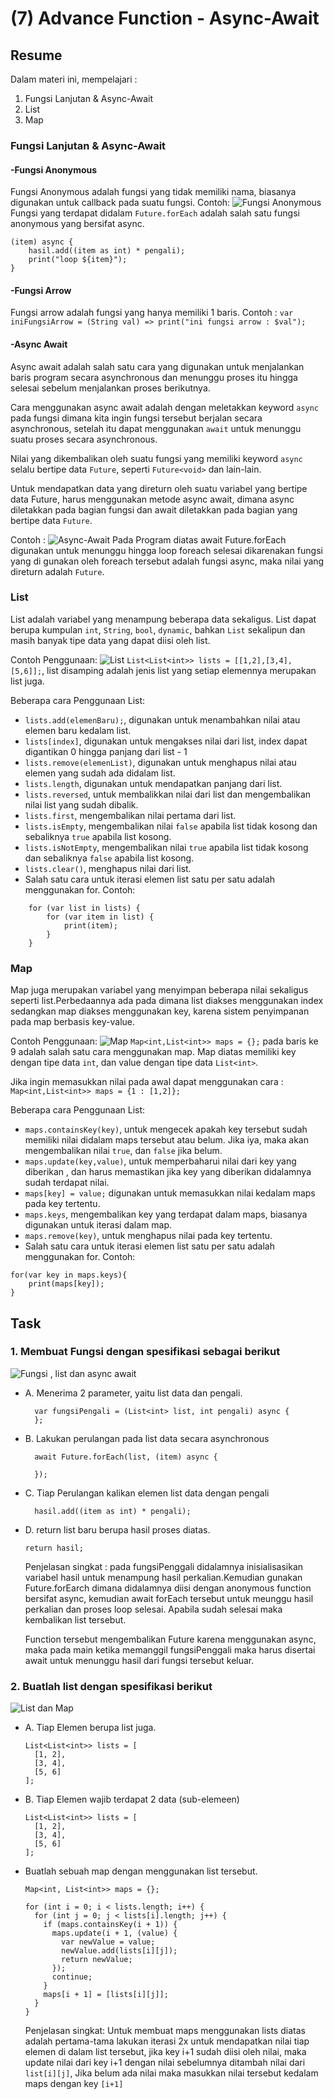 # (7) Advance Function - Async-Await

## Resume

Dalam materi ini, mempelajari :

1. Fungsi Lanjutan & Async-Await
2. List
3. Map

### Fungsi Lanjutan & Async-Await

#### -Fungsi Anonymous

Fungsi Anonymous adalah fungsi yang tidak memiliki nama, biasanya digunakan untuk callback pada suatu fungsi.
Contoh:
![Fungsi Anonymous](screenshots/Soal1.png "Fungsi Anonymous")
Fungsi yang terdapat didalam `Future.forEach` adalah salah satu fungsi anonymous yang bersifat async.

```
(item) async {
    hasil.add((item as int) * pengali);
    print("loop ${item}");
}
```

#### -Fungsi Arrow

Fungsi arrow adalah fungsi yang hanya memiliki 1 baris.
Contoh :
`var iniFungsiArrow = (String val) => print("ini fungsi arrow : $val");`

#### -Async Await

Async await adalah salah satu cara yang digunakan untuk menjalankan baris program secara asynchronous dan menunggu proses itu hingga selesai sebelum menjalankan proses berikutnya.

Cara menggunakan async await adalah dengan meletakkan keyword `async` pada fungsi dimana kita ingin fungsi tersebut berjalan secara asynchronous, setelah itu dapat menggunakan `await` untuk menunggu suatu proses secara asynchronous.

Nilai yang dikembalikan oleh suatu fungsi yang memiliki keyword `async` selalu bertipe data `Future`, seperti `Future<void>` dan lain-lain.

Untuk mendapatkan data yang direturn oleh suatu variabel yang bertipe data Future, harus menggunakan metode async await, dimana async diletakkan pada bagian fungsi dan await diletakkan pada bagian yang bertipe data `Future`.

Contoh :
![Async-Await](screenshots/Soal1.png "Async-Await")
Pada Program diatas await Future.forEach digunakan untuk menunggu hingga loop foreach selesai dikarenakan fungsi yang di gunakan oleh foreach tersebut adalah fungsi async, maka nilai yang direturn adalah `Future`.

### List

List adalah variabel yang menampung beberapa data sekaligus.
List dapat berupa kumpulan `int`, `String`, `bool`, `dynamic`, bahkan `List` sekalipun dan masih banyak tipe data yang dapat diisi oleh list.

Contoh Penggunaan:
![List](screenshots/Soal2.png "List")
`List<List<int>> lists = [[1,2],[3,4],[5,6]];`, list disamping adalah jenis list yang setiap elemennya merupakan list juga.

Beberapa cara Penggunaan List:

- `lists.add(elemenBaru);`, digunakan untuk menambahkan nilai atau elemen baru kedalam list.
- `lists[index]`, digunakan untuk mengakses nilai dari list, index dapat digantikan 0 hingga panjang dari list - 1
- `lists.remove(elemenList)`, digunakan untuk menghapus nilai atau elemen yang sudah ada didalam list.
- `lists.length`, digunakan untuk mendapatkan panjang dari list.
- `lists.reversed`, untuk membalikkan nilai dari list dan mengembalikan nilai list yang sudah dibalik.
- `lists.first`, mengembalikan nilai pertama dari list.
- `lists.isEmpty`, mengembalikan nilai `false` apabila list tidak kosong dan sebaliknya `true` apabila list kosong.
- `lists.isNotEmpty`, mengembalikan nilai `true` apabila list tidak kosong dan sebaliknya `false` apabila list kosong.
- `lists.clear()`, menghapus nilai dari list.
- Salah satu cara untuk iterasi elemen list satu per satu adalah menggunakan for. Contoh:

```
    for (var list in lists) {
        for (var item in list) {
            print(item);
        }
    }
```

### Map

Map juga merupakan variabel yang menyimpan beberapa nilai sekaligus seperti list.Perbedaannya ada pada dimana list diakses menggunakan index sedangkan map diakses menggunakan key, karena sistem penyimpanan pada map berbasis key-value.

Contoh Penggunaan:
![Map](screenshots/Soal2.png "Map")
`Map<int,List<int>> maps = {};` pada baris ke 9 adalah salah satu cara menggunakan map.
Map diatas memiliki key dengan tipe data `int`, dan value dengan tipe data `List<int>`.

Jika ingin memasukkan nilai pada awal dapat menggunakan cara :
`Map<int,List<int>> maps = {1 : [1,2]};`

Beberapa cara Penggunaan List:

- `maps.containsKey(key)`, untuk mengecek apakah key tersebut sudah memiliki nilai didalam maps tersebut atau belum. Jika iya, maka akan mengembalikan nilai `true`, dan `false` jika belum.
- `maps.update(key,value)`, untuk memperbaharui nilai dari key yang diberikan , dan harus memastikan jika key yang diberikan didalamnya sudah terdapat nilai.
- `maps[key] = value;` digunakan untuk memasukkan nilai kedalam maps pada key tertentu.
- `maps.keys`, mengembalikan key yang terdapat dalam maps, biasanya digunakan untuk iterasi dalam map.
- `maps.remove(key)`, untuk menghapus nilai pada key tertentu.
- Salah satu cara untuk iterasi elemen list satu per satu adalah menggunakan for. Contoh:

```
for(var key in maps.keys){
    print(maps[key]);
}
```

## Task

### 1. Membuat Fungsi dengan spesifikasi sebagai berikut

![Fungsi , list dan async await](screenshots/Soal1.png "Fungsi , list dan async await")

- A. Menerima 2 parameter, yaitu list data dan pengali.
  ```
    var fungsiPengali = (List<int> list, int pengali) async {
    };
  ```
- B. Lakukan perulangan pada list data secara asynchronous

  ```
    await Future.forEach(list, (item) async {

    });
  ```

- C. Tiap Perulangan kalikan elemen list data dengan pengali
  ```
    hasil.add((item as int) * pengali);
  ```
- D. return list baru berupa hasil proses diatas.

  ```
  return hasil;
  ```

  Penjelasan singkat :
  pada fungsiPenggali didalamnya inisialisasikan variabel hasil untuk menampung hasil perkalian.Kemudian gunakan Future.forEarch dimana didalamnya diisi dengan anonymous function bersifat async, kemudian await forEach tersebut untuk meunggu hasil perkalian dan proses loop selesai.
  Apabila sudah selesai maka kembalikan list tersebut.

  Function tersebut mengembalikan Future karena menggunakan async, maka pada main ketika memanggil fungsiPenggali maka harus disertai await untuk menunggu hasil dari fungsi tersebut keluar.

### 2. Buatlah list dengan spesifikasi berikut

![List dan Map](screenshots/Soal2.png "List dan Map")

- A. Tiap Elemen berupa list juga.
  ```
  List<List<int>> lists = [
    [1, 2],
    [3, 4],
    [5, 6]
  ];
  ```
- B. Tiap Elemen wajib terdapat 2 data (sub-elemeen)
  ```
  List<List<int>> lists = [
    [1, 2],
    [3, 4],
    [5, 6]
  ];
  ```
- Buatlah sebuah map dengan menggunakan list tersebut.

  ```
  Map<int, List<int>> maps = {};

  for (int i = 0; i < lists.length; i++) {
    for (int j = 0; j < lists[i].length; j++) {
      if (maps.containsKey(i + 1)) {
        maps.update(i + 1, (value) {
          var newValue = value;
          newValue.add(lists[i][j]);
          return newValue;
        });
        continue;
      }
      maps[i + 1] = [lists[i][j]];
    }
  }
  ```

  Penjelasan singkat:
  Untuk membuat maps menggunakan lists diatas adalah pertama-tama lakukan iterasi 2x untuk mendapatkan nilai tiap elemen di dalam list tersebut, jika key i+1 sudah diisi oleh nilai, maka update nilai dari key i+1 dengan nilai sebelumnya ditambah nilai dari `list[i][j]`, Jika belum ada nilai maka masukkan nilai tersebut kedalam maps dengan key `[i+1]`

